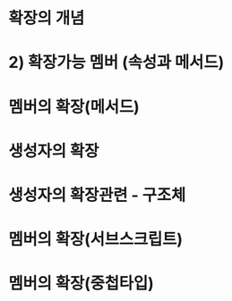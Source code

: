 # 확장의 개념 
# 2) 확장가능 멤버 (속성과 메서드) 
# 멤버의 확장(메서드) 
# 생성자의 확장 
# 생성자의 확장관련 - 구조체
# 멤버의 확장(서브스크립트) 
# 멤버의 확장(중첩타입) 
